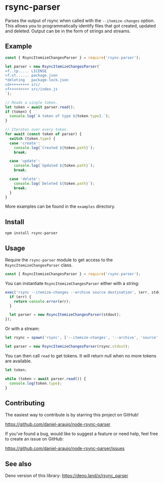 # rsync-parser

Parses the output of rsync when called with the `--itemize-changes` option. This
allows you to programmatically identify files that got created, updated and
deleted. Output can be in the form of strings and streams.


## Example

```js
const { RsyncItemizeChangesParser } = require('rsync-parser');

let parser = new RsyncItemizeChangesParser(`
>f..tp..... LICENSE
>f.st...... package.json
*deleting   package-lock.json
cd+++++++++ src/
>f+++++++++ src/index.js
`);

// Reads a single token.
let token = await parser.read();
if (token) {
  console.log(`A token of type ${token.type}.`);
}

// Iterates over every token.
for await (const token of parser) {
  switch (token.type) {
  case 'create':
    console.log(`Created ${token.path}`);
    break;

  case 'update':
    console.log(`Updated ${token.path}`);
    break;

  case 'delete':
    console.log(`Deleted ${token.path}`);
    break;
  }
}
```

More examples can be found in the `examples` directory.


## Install

```
npm install rsync-parser
```


## Usage

Require the `rsync-parser` module to get access to the
`RsyncItemizeChangesParser` class.

```js
const { RsyncItemizeChangesParser } = require('rsync-parser');
```

You can instantiate `RsyncItemizeChangesParser` either with a string:

```js
exec('rsync --itemize-changes --archive source destination', (err, stdout, stderr) => {
  if (err) {
    return console.error(err);
  }

  let parser = new RsyncItemizeChangesParser(stdout);
});
```

Or with a stream:

```js
let rsync = spawn('rsync', ['--itemize-changes', '--archive', 'source', 'destination']);

let parser = new RsyncItemizeChangesParser(rsync.stdout);
```

You can then call `read` to get tokens. It will return null when no more tokens
are available.

```js
let token;

while (token = await parser.read()) { 
  console.log(token.type);
}
```


## Contributing

The easiest way to contribute is by starring this project on GitHub!

https://github.com/daniel-araujo/node-rsync-parser

If you've found a bug, would like to suggest a feature or need help, feel free to create an issue on GitHub:

https://github.com/daniel-araujo/node-rsync-parser/issues


## See also

Deno version of this library:
https://deno.land/x/rsync_parser
